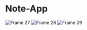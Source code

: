 # Note-App
![Frame 27](https://github.com/Ahedeid/Note-App/assets/69312571/9c018513-d8e5-45b1-92da-b96733ac730a)
![Frame 28](https://github.com/Ahedeid/Note-App/assets/69312571/8de18b49-9ca4-430f-8dbe-a67bd09271de)
![Frame 29](https://github.com/Ahedeid/Note-App/assets/69312571/37f6d4b2-06b3-4833-aa29-4d16fcf8ef0a)

